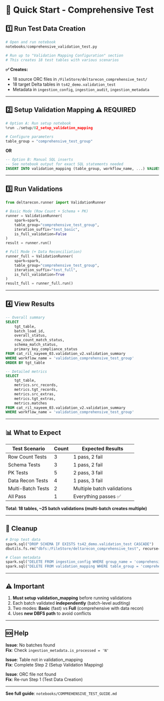 # 🚀 Quick Start - Comprehensive Test

## 1️⃣ Run Test Data Creation

```python
# Open and run notebook
notebooks/comprehensive_validation_test.py

# Run up to "Validation Mapping Configuration" section
# This creates 18 test tables with various scenarios
```

**✅ Creates:**
- 18 source ORC files in `/FileStore/deltarecon_comprehensive_test/`
- 18 target Delta tables in `ts42_demo.validation_test`
- Metadata in `ingestion_config`, `ingestion_audit`, `ingestion_metadata`

---

## 2️⃣ Setup Validation Mapping ⚠️ REQUIRED

```python
# Option A: Run setup notebook
%run ./setup/02_setup_validation_mapping

# Configure parameters
table_group = "comprehensive_test_group"
```

**OR**

```sql
-- Option B: Manual SQL inserts
-- See notebook output for exact SQL statements needed
INSERT INTO validation_mapping (table_group, workflow_name, ...) VALUES (...)
```

---

## 3️⃣ Run Validations

```python
from deltarecon.runner import ValidationRunner

# Basic Mode (Row Count + Schema + PK)
runner = ValidationRunner(
    spark=spark,
    table_group="comprehensive_test_group",
    iteration_suffix="test_basic",
    is_full_validation=False
)
result = runner.run()

# Full Mode (+ Data Reconciliation)
runner_full = ValidationRunner(
    spark=spark,
    table_group="comprehensive_test_group",
    iteration_suffix="test_full",
    is_full_validation=True
)
result_full = runner_full.run()
```

---

## 4️⃣ View Results

```sql
-- Overall summary
SELECT 
    tgt_table,
    batch_load_id,
    overall_status,
    row_count_match_status,
    schema_match_status,
    primary_key_compliance_status
FROM cat_ril_nayeem_03.validation_v2.validation_summary
WHERE workflow_name = 'validation_comprehensive_test_group'
ORDER BY tgt_table

-- Detailed metrics
SELECT 
    tgt_table,
    metrics.src_records,
    metrics.tgt_records,
    metrics.src_extras,
    metrics.tgt_extras,
    metrics.matches
FROM cat_ril_nayeem_03.validation_v2.validation_summary
WHERE workflow_name = 'validation_comprehensive_test_group'
```

---

## 📊 What to Expect

| Test Scenario | Count | Expected Results |
|--------------|-------|------------------|
| Row Count Tests | 3 | 1 pass, 2 fail |
| Schema Tests | 3 | 1 pass, 2 fail |
| PK Tests | 5 | 2 pass, 3 fail |
| Data Recon Tests | 4 | 1 pass, 3 fail |
| Multi-Batch Tests | 2 | Multiple batch validations |
| All Pass | 1 | Everything passes ✅ |

**Total: 18 tables, ~25 batch validations (multi-batch creates multiple)**

---

## 🧹 Cleanup

```python
# Drop test data
spark.sql("DROP SCHEMA IF EXISTS ts42_demo.validation_test CASCADE")
dbutils.fs.rm("dbfs:/FileStore/deltarecon_comprehensive_test", recurse=True)

# Clean metadata
spark.sql("DELETE FROM ingestion_config WHERE group_name = 'comprehensive_test_group'")
spark.sql("DELETE FROM validation_mapping WHERE table_group = 'comprehensive_test_group'")
```

---

## ⚠️ Important

1. **Must setup validation_mapping** before running validations
2. Each batch validated **independently** (batch-level auditing)
3. Two modes: **Basic** (fast) vs **Full** (comprehensive with data recon)
4. Uses **new DBFS path** to avoid conflicts

---

## 🆘 Help

**Issue**: No batches found  
**Fix**: Check `ingestion_metadata.is_processed = 'N'`

**Issue**: Table not in validation_mapping  
**Fix**: Complete Step 2 (Setup Validation Mapping)

**Issue**: ORC file not found  
**Fix**: Re-run Step 1 (Test Data Creation)

---

**See full guide**: `notebooks/COMPREHENSIVE_TEST_GUIDE.md`

